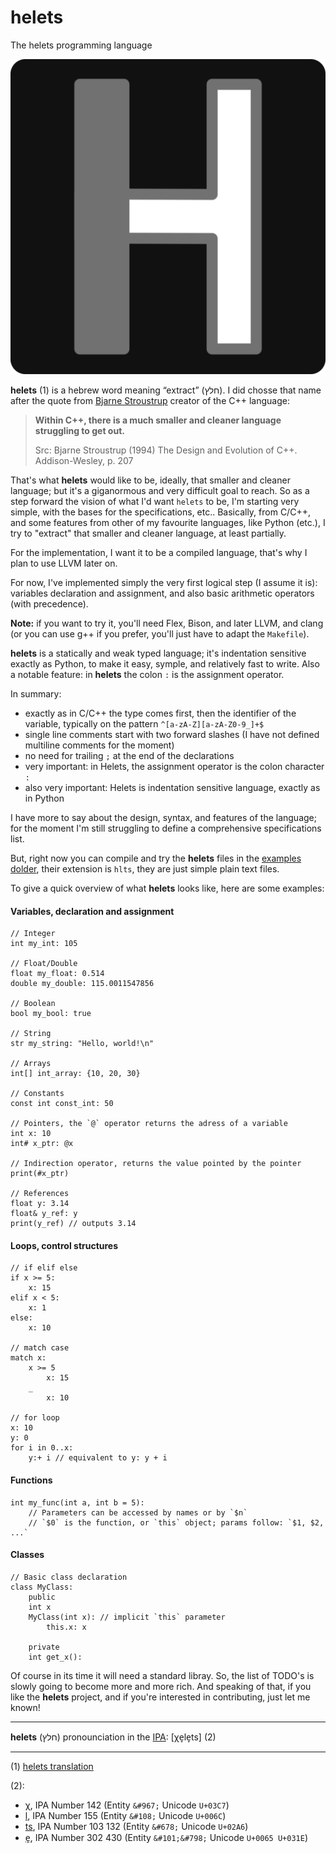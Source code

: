 # helets

The helets programming language

![Helets Logo](./helets_logo-512x512.png)

**helets** (1) is a hebrew word meaning “extract” (חלץ). I did chosse that name after the quote from [Bjarne Stroustrup](https://www.stroustrup.com/ "Bjarne Stroustrup Website") creator of the C++ language:

> **Within C++, there is a much smaller and cleaner language struggling to get out.**
>
> Src: Bjarne Stroustrup (1994) The Design and Evolution of C++. Addison-Wesley, p. 207

That's what **helets** would like to be, ideally, that smaller and cleaner language; but it's a giganormous and very difficult goal to reach.
So as a step forward the vision of what I'd want `helets` to be, I'm starting very simple, with the bases for the specifications, etc..
Basically, from C/C++, and some features from other of my favourite languages, like Python (etc.), I try to "extract" that smaller and cleaner language, at least partially.

For the implementation, I want it to be a compiled language, that's why I plan to use LLVM later on.

For now, I've implemented simply the very first logical step (I assume it is): variables declaration and assignment, and also basic arithmetic operators (with precedence).

**Note:** if you want to try it, you'll need Flex, Bison, and later LLVM, and clang (or you can use g++ if you prefer, you'll just have to adapt the `Makefile`).

**helets** is a statically and weak typed language; it's indentation sensitive exactly as Python, to make it easy, symple, and relatively fast to write.
Also a notable feature: in **helets** the colon `:` is the assignment operator.

In summary:

* exactly as in C/C++ the type comes first, then the identifier of the variable, typically on the pattern `^[a-zA-Z][a-zA-Z0-9_]+$`
* single line comments start with two forward slashes (I have not defined multiline comments for the moment)
* no need for trailing `;` at the end of the declarations
* very important: in Helets, the assignment operator is the colon character `:`
* also very important: Helets is indentation sensitive language, exactly as in Python

I have more to say about the design, syntax, and features of the language; for the moment I'm still struggling to define a comprehensive specifications list.

But, right now you can compile and try the **helets** files in the [examples dolder](https://github.com/idealtitude/helets/tree/main/examples), their extension is `hlts`, they are just simple plain text files.

To give a quick overview of what **helets** looks like, here are some examples:

#### Variables, declaration and assignment
```hlts
// Integer
int my_int: 105

// Float/Double
float my_float: 0.514
double my_double: 115.0011547856

// Boolean
bool my_bool: true

// String
str my_string: "Hello, world!\n"

// Arrays
int[] int_array: {10, 20, 30}

// Constants
const int const_int: 50

// Pointers, the `@` operator returns the adress of a variable
int x: 10
int# x_ptr: @x

// Indirection operator, returns the value pointed by the pointer
print(#x_ptr)

// References
float y: 3.14
float& y_ref: y
print(y_ref) // outputs 3.14
```

#### Loops, control structures

```hlts
// if elif else
if x >= 5:
    x: 15
elif x < 5:
    x: 1
else:
    x: 10

// match case
match x:
    x >= 5
        x: 15
    _
        x: 10

// for loop
x: 10
y: 0
for i in 0..x:
    y:+ i // equivalent to y: y + i
```

#### Functions

```hlts
int my_func(int a, int b = 5):
    // Parameters can be accessed by names or by `$n`
    // `$0` is the function, or `this` object; params follow: `$1, $2, ...`
```

#### Classes

```hlts
// Basic class declaration
class MyClass:
    public
    int x
    MyClass(int x): // implicit `this` parameter
        this.x: x

    private
    int get_x():
```


Of course in its time it will need a standard libray. So, the list of TODO's is slowly going to become more and more rich. And speaking of that, if you like the **helets** project, and if you're interested in contributing, just let me known!

-----------------

**helets** (חלץ) pronounciation in the [IPA](https://en.wikipedia.org/wiki/International_Phonetic_Alphabet "Wikipedia Article"): [χe̞le̞ts] (2)

----

(1) [helets translation](https://translate.google.fr/?sl=iw&tl=en&text=%D7%97%D7%9C%D7%A5&op=translate "On Google Translate")

(2):

+ [χ](https://en.wikipedia.org/wiki/Voiceless_uvular_fricative), IPA Number 142 (Entity `&#967;` Unicode `U+03C7`)
+ [l](https://en.wikipedia.org/wiki/Voiced_dental,_alveolar_and_postalveolar_lateral_approximants), IPA Number 155 (Entity `&#108;` Unicode `U+006C`)
+ [ts](https://en.wikipedia.org/wiki/Voiceless_alveolar_affricate), IPA Number 103 132 (Entity `&#678;` Unicode `U+02A6`)
+ [e̞](https://en.wikipedia.org/wiki/Mid_front_unrounded_vowel), IPA Number 302 430 (Entity `&#101;​&#798;` Unicode `U+0065 U+031E`)
